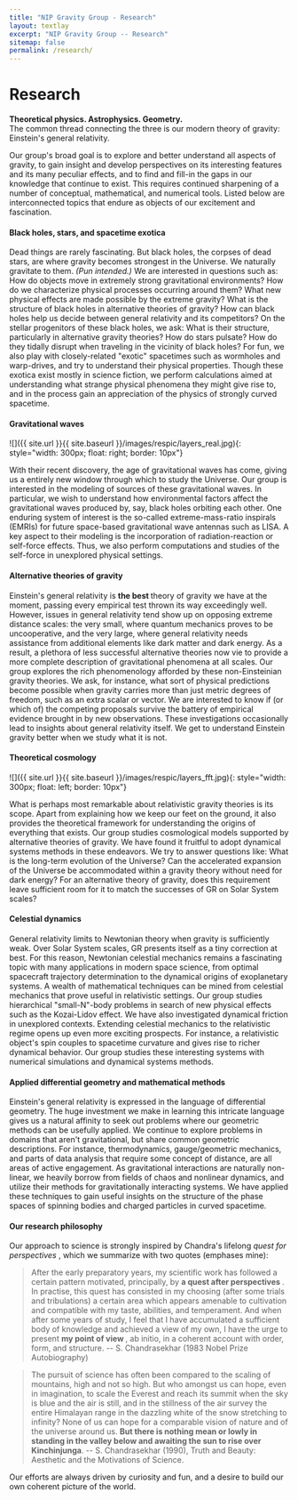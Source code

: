 ```yaml
---
title: "NIP Gravity Group - Research"
layout: textlay
excerpt: "NIP Gravity Group -- Research"
sitemap: false
permalink: /research/
---
```


# Research

<b> Theoretical physics. Astrophysics. Geometry.</b> <br> The common thread connecting the three is our modern theory of gravity: Einstein's general relativity.

Our group's broad goal is to explore and better understand all aspects of gravity, to gain insight and develop perspectives on its interesting features and its many peculiar effects, and to find and fill-in the gaps in our knowledge that continue to exist. This requires continued sharpening of a number of conceptual, mathematical, and numerical tools. Listed below are interconnected topics that endure as objects of our excitement and fascination. 

#### Black holes, stars, and spacetime exotica

Dead things are rarely fascinating. But black holes, the corpses of dead stars, are where gravity becomes strongest in the Universe. We naturally gravitate to them. <i> (Pun intended.) </i> We are interested in questions such as: How do objects move in extremely strong gravitational environments? How do we characterize physical processes occurring around them? What new physical effects are made possible by the extreme gravity? What is the structure of black holes in alternative theories of gravity? How can black holes help us decide between general relativity and its competitors? On the stellar progenitors of these black holes, we ask: What is their structure, particularly in alternative gravity theories? How do stars pulsate? How do they tidally disrupt when traveling in the vicinity of black holes? For fun, we also play with closely-related "exotic" spacetimes such as wormholes and warp-drives, and try to understand their physical properties. Though these exotica exist mostly in science fiction, we perform calculations aimed at understanding what strange physical phenomena they might give rise to, and in the process gain an appreciation of the physics of strongly curved spacetime.  

#### Gravitational waves
 
![]({{ site.url }}{{ site.baseurl }}/images/respic/layers_real.jpg){: style="width: 300px; float: right; border: 10px"}

With their recent discovery, the age of gravitational waves has come, giving us a entirely new window through which to study the Universe. Our group is interested in the modeling of sources of these gravitational waves. In particular, we wish to understand how environmental factors affect the gravitational waves produced by, say, black holes orbiting each other. One enduring system of interest is the so-called extreme-mass-ratio inspirals (EMRIs) for future space-based gravitational wave antennas such as LISA. A key aspect to their modeling is the incorporation of radiation-reaction or self-force effects. Thus, we also perform computations and studies of the self-force in unexplored physical settings. 

#### Alternative theories of gravity

Einstein's general relativity is <b> the best </b> theory of gravity we have at the moment, passing every empirical test thrown its way exceedingly well.
However, issues in general relativity tend show up on opposing extreme distance scales: the very small, where quantum mechanics proves to be uncooperative, and the very large, where general relativity needs assistance from additional elements like dark matter and dark energy. As a result, a plethora of less successful alternative theories now vie to provide a more complete description of gravitational phenomena at all scales. Our group explores the rich phenomenology afforded by these non-Einsteinian gravity theories. We ask, for instance, what sort of physical predictions become possible when gravity carries more than just metric degrees of freedom, such as an extra scalar or vector. We are interested to know if (or which of) the competing proposals survive the battery of empirical evidence brought in by new observations. These investigations occasionally lead to insights about general relativity itself. We get to understand Einstein gravity better when we study what it is not. 

#### Theoretical cosmology

![]({{ site.url }}{{ site.baseurl }}/images/respic/layers_fft.jpg){: style="width: 300px; float: left; border: 10px"}

What is perhaps most remarkable about relativistic gravity theories is its scope. Apart from explaining how we keep our feet on the ground, it also provides the theoretical framework for understanding the origins of everything that exists. Our group studies cosmological models supported by alternative theories of gravity. We have found it fruitful to adopt dynamical systems methods in these endeavors. We try to answer questions like: What is the long-term evolution of the Universe? Can the accelerated expansion of the Universe be accommodated within a gravity theory without need for dark energy? For an alternative theory of gravity, does this requirement leave sufficient room for it to match the successes of GR on Solar System scales? 

#### Celestial dynamics

General relativity limits to Newtonian theory when gravity is sufficiently weak. Over Solar System scales, GR presents itself as a tiny correction at best. For this reason, Newtonian celestial mechanics remains a fascinating topic with many applications in modern space science, from optimal spacecraft trajectory determination to the dynamical origins of exoplanetary systems. A wealth of mathematical techniques can be mined from celestial mechanics that prove useful in relativistic settings. Our group studies hierarchical "small-N"-body problems in search of new physical effects such as the Kozai-Lidov effect. We have also investigated dynamical friction in unexplored contexts. Extending celestial mechanics to the relativistic regime opens up even more exciting prospects. For instance, a relativistic object's spin couples to spacetime curvature and gives rise to richer dynamical behavior. Our group studies these interesting systems with numerical simulations and dynamical systems methods. 

#### Applied differential geometry and mathematical methods

Einstein's general relativity is expressed in the language of differential geometry. The huge investment we make in learning this intricate language gives us a natural affinity to seek out problems where our geometric methods can be usefully applied. We continue to explore problems in domains that aren't gravitational, but share common geometric descriptions. For instance, thermodynamics, gauge/geometric mechanics, and parts of data analysis that require some concept of distance, are all areas of active engagement. As gravitational interactions are naturally non-linear, we heavily borrow from fields of chaos and nonlinear dynamics, and utilize their methods for gravitationally interacting systems. We have applied these techniques to gain useful insights on the structure of the phase spaces of spinning bodies and charged particles in curved spacetime.  

#### Our research philosophy

Our approach to science is strongly inspired by Chandra's lifelong <i> quest for perspectives </i>, which we summarize with two quotes (emphases mine):

> After the early preparatory years, my scientific work has followed a certain pattern motivated, principally, by <b> a quest after perspectives </b>. In practise, this quest has consisted in my choosing (after some trials and tribulations) a certain area which appears amenable to cultivation and compatible with my taste, abilities, and temperament. And when after some years of study, I feel that I have accumulated a sufficient body of knowledge and achieved a view of my own, I have the urge to present <b> my point of view </b>, ab initio, in a coherent account with order, form, and structure. -- S. Chandrasekhar (1983 Nobel Prize Autobiography)

> The pursuit of science has often been compared to the scaling of mountains, high and not so high. But who amongst us can hope, even in imagination, to scale the Everest and reach its summit when the sky is blue and the air is still, and in the stillness of the air survey the entire Himalayan range in the dazzling white of the snow stretching to infinity? None of us can hope for a comparable vision of nature and of the universe around us. <b> But there is nothing mean or lowly in standing in the valley below and awaiting the sun to rise over Kinchinjunga</b>. -- S. Chandrasekhar (1990), Truth and Beauty: Aesthetic and the Motivations of Science.

Our efforts are always driven by curiosity and fun, and a desire to build our own coherent picture of the world. 
